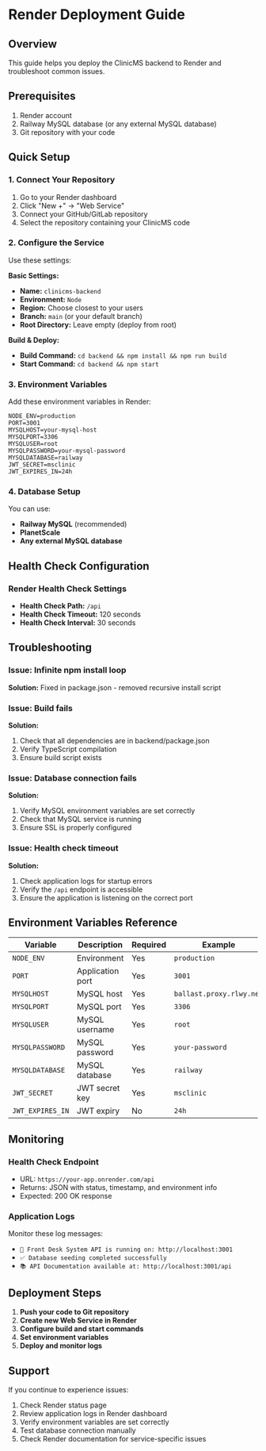 # Render Deployment Guide

## Overview

This guide helps you deploy the ClinicMS backend to Render and troubleshoot common issues.

## Prerequisites

1. Render account
2. Railway MySQL database (or any external MySQL database)
3. Git repository with your code

## Quick Setup

### 1. Connect Your Repository

1. Go to your Render dashboard
2. Click "New +" → "Web Service"
3. Connect your GitHub/GitLab repository
4. Select the repository containing your ClinicMS code

### 2. Configure the Service

Use these settings:

**Basic Settings:**

- **Name:** `clinicms-backend`
- **Environment:** `Node`
- **Region:** Choose closest to your users
- **Branch:** `main` (or your default branch)
- **Root Directory:** Leave empty (deploy from root)

**Build & Deploy:**

- **Build Command:** `cd backend && npm install && npm run build`
- **Start Command:** `cd backend && npm start`

### 3. Environment Variables

Add these environment variables in Render:

```env
NODE_ENV=production
PORT=3001
MYSQLHOST=your-mysql-host
MYSQLPORT=3306
MYSQLUSER=root
MYSQLPASSWORD=your-mysql-password
MYSQLDATABASE=railway
JWT_SECRET=msclinic
JWT_EXPIRES_IN=24h
```

### 4. Database Setup

You can use:

- **Railway MySQL** (recommended)
- **PlanetScale**
- **Any external MySQL database**

## Health Check Configuration

### Render Health Check Settings

- **Health Check Path:** `/api`
- **Health Check Timeout:** 120 seconds
- **Health Check Interval:** 30 seconds

## Troubleshooting

### Issue: Infinite npm install loop

**Solution:** Fixed in package.json - removed recursive install script

### Issue: Build fails

**Solution:**

1. Check that all dependencies are in backend/package.json
2. Verify TypeScript compilation
3. Ensure build script exists

### Issue: Database connection fails

**Solution:**

1. Verify MySQL environment variables are set correctly
2. Check that MySQL service is running
3. Ensure SSL is properly configured

### Issue: Health check timeout

**Solution:**

1. Check application logs for startup errors
2. Verify the `/api` endpoint is accessible
3. Ensure the application is listening on the correct port

## Environment Variables Reference

| Variable         | Description      | Required | Example                  |
| ---------------- | ---------------- | -------- | ------------------------ |
| `NODE_ENV`       | Environment      | Yes      | `production`             |
| `PORT`           | Application port | Yes      | `3001`                   |
| `MYSQLHOST`      | MySQL host       | Yes      | `ballast.proxy.rlwy.net` |
| `MYSQLPORT`      | MySQL port       | Yes      | `3306`                   |
| `MYSQLUSER`      | MySQL username   | Yes      | `root`                   |
| `MYSQLPASSWORD`  | MySQL password   | Yes      | `your-password`          |
| `MYSQLDATABASE`  | MySQL database   | Yes      | `railway`                |
| `JWT_SECRET`     | JWT secret key   | Yes      | `msclinic`               |
| `JWT_EXPIRES_IN` | JWT expiry       | No       | `24h`                    |

## Monitoring

### Health Check Endpoint

- URL: `https://your-app.onrender.com/api`
- Returns: JSON with status, timestamp, and environment info
- Expected: 200 OK response

### Application Logs

Monitor these log messages:

- `🚀 Front Desk System API is running on: http://localhost:3001`
- `✅ Database seeding completed successfully`
- `📚 API Documentation available at: http://localhost:3001/api`

## Deployment Steps

1. **Push your code to Git repository**
2. **Create new Web Service in Render**
3. **Configure build and start commands**
4. **Set environment variables**
5. **Deploy and monitor logs**

## Support

If you continue to experience issues:

1. Check Render status page
2. Review application logs in Render dashboard
3. Verify environment variables are set correctly
4. Test database connection manually
5. Check Render documentation for service-specific issues
